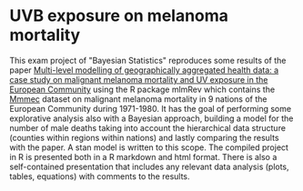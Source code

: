 # UVB exposure on melanoma mortality

This exam project of "Bayesian Statistics" reproduces some results of the paper [Multi-level modelling of geographically aggregated health data: a case study on malignant melanoma mortality and UV exposure in the European Community](https://pubmed.ncbi.nlm.nih.gov/9463848/) using the R package mlmRev which contains the [Mmmec](https://rdrr.io/cran/R2MLwiN/man/mmmec.html) dataset on malignant melanoma mortality in 9 nations of the European Community during 1971-1980.
It has the goal of performing some explorative analysis also with a Bayesian approach, building a model for the number of male deaths taking into account the hierarchical data structure (counties within regions within nations) and lastly comparing the results with the paper.
A stan model is written to this scope. The compiled project in R is presented both in a R markdown and html format. There is also a self-contained presentation that includes any relevant data analysis (plots, tables, equations) with comments to the results.
